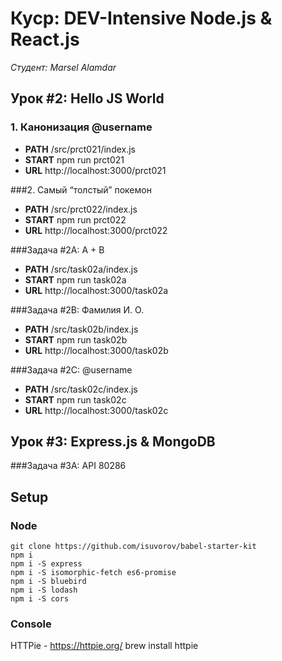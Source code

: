 # Куср: DEV-Intensive Node.js & React.js

*Студент: Marsel Alamdar*

## Урок #2: Hello JS World

### 1. Канонизация @username
* **PATH** /src/prct021/index.js
* **START** npm run prct021
* **URL** http://localhost:3000/prct021

###2. Самый “толстый” покемон
* **PATH** /src/prct022/index.js
* **START** npm run prct022
* **URL** http://localhost:3000/prct022

###Задача #2A: A + B
* **PATH** /src/task02a/index.js
* **START** npm run task02a
* **URL** http://localhost:3000/task02a

###Задача #2B: Фамилия И. О.
* **PATH** /src/task02b/index.js
* **START** npm run task02b
* **URL** http://localhost:3000/task02b

###Задача #2C: @username
* **PATH** /src/task02c/index.js
* **START** npm run task02c
* **URL** http://localhost:3000/task02c

## Урок #3: Express.js & MongoDB

###Задача #3A: API 80286

## Setup

### Node
```
git clone https://github.com/isuvorov/babel-starter-kit
npm i
npm i -S express
npm i -S isomorphic-fetch es6-promise
npm i -S bluebird
npm i -S lodash
npm i -S cors
```
### Console
HTTPie - https://httpie.org/
brew install httpie
